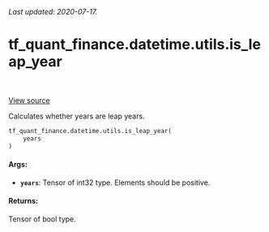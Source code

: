 <!--
This file is generated by a tool. Do not edit directly.
For open-source contributions the docs will be updated automatically.
-->

*Last updated: 2020-07-17.*

<div itemscope itemtype="http://developers.google.com/ReferenceObject">
<meta itemprop="name" content="tf_quant_finance.datetime.utils.is_leap_year" />
<meta itemprop="path" content="Stable" />
</div>

# tf_quant_finance.datetime.utils.is_leap_year

<!-- Insert buttons and diff -->

<table class="tfo-notebook-buttons tfo-api" align="left">
</table>

<a target="_blank" href="https://github.com/google/tf-quant-finance/blob/master/tf_quant_finance/datetime/date_utils.py">View source</a>



Calculates whether years are leap years.

```python
tf_quant_finance.datetime.utils.is_leap_year(
    years
)
```



<!-- Placeholder for "Used in" -->


#### Args:


* <b>`years`</b>: Tensor of int32 type. Elements should be positive.


#### Returns:

Tensor of bool type.
